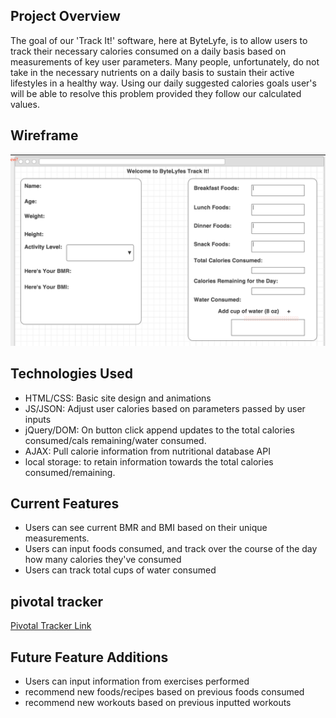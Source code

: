 ## Project Overview

The goal of our 'Track It!' software, here at ByteLyfe, is to allow users to track their necessary calories consumed on a daily basis based on measurements of key user parameters. Many people, unfortunately, do not take in the necessary nutrients on a daily basis to sustain their active lifestyles in a healthy way. Using our daily suggested calories goals user's will be able to resolve this problem provided they follow our calculated values.

## Wireframe
![WF](https://github.com/knjeru/U1_caloriecounter_proj/blob/master/WF/Screen%20Shot%202016-01-29%20at%2011.43.48%20AM.png)

## Technologies Used

* HTML/CSS: Basic site design and animations
* JS/JSON: Adjust user calories based on parameters passed by user inputs
* jQuery/DOM: On button click append updates to the total calories consumed/cals remaining/water consumed.
* AJAX: Pull calorie information from nutritional database API
* local storage: to retain information towards the total calories consumed/remaining.

## Current Features

* Users can see current BMR and BMI based on their unique measurements.
* Users can input foods consumed, and track over the course of the day how many calories they've consumed
* Users can track total cups of water consumed

## pivotal tracker

[Pivotal Tracker Link](https://www.pivotaltracker.com/n/projects/1526033)

## Future Feature Additions

* Users can input information from exercises performed
* recommend new foods/recipes based on previous foods consumed
* recommend new workouts based on previous inputted workouts
